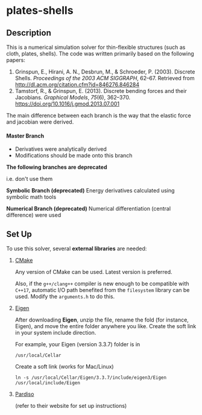 # plates-shells

## Description

This is a numerical simulation solver for thin-flexible structures (such as cloth, plates, shells). The code was written primarily based on the following papers:

1. Grinspun, E., Hirani, A. N., Desbrun, M., & Schroeder, P. (2003). Discrete Shells. *Proceedings of the 2003 ACM SIGGRAPH*, 62–67. Retrieved from http://dl.acm.org/citation.cfm?id=846276.846284
2. Tamstorf, R., & Grinspun, E. (2013). Discrete bending forces and their Jacobians. *Graphical Models*, *75*(6), 362–370. https://doi.org/10.1016/j.gmod.2013.07.001



The main difference between each branch is the way that the elastic force and jacobian were derived.

#### Master Branch 
- Derivatives were analytically derived
- Modifications should be made onto this branch

**The following branches are deprecated**

i.e. don't use them

**Symbolic Branch (deprecated)**
Energy derivatives calculated using symbolic math tools

**Numerical Branch (deprecated)**
Numerical differentiation (central difference) were used

## Set Up

To use this solver, several **external libraries** are needed:

1. [CMake](https://cmake.org/download/)

   Any version of CMake can be used. Latest version is preferred.

   Also, if the `g++/clang++` compiler is new enough to be compatible with `C++17`, automatic I/O path benefited from the `filesystem` library can be used. Modify the `arguments.h` to do this.

2. [Eigen](http://eigen.tuxfamily.org/index.php?title=Main_Page) 

   After downloading **Eigen**, unzip the file, rename the fold (for instance, Eigen), and move the entire folder anywhere you like. Create the soft link in your system include direction. 

   For example, your Eigen (version 3.3.7) folder is in

   `/usr/local/Cellar`

   Create a soft link (works for Mac/Linux)

   `ln -s /usr/local/Cellar/Eigen/3.3.7/include/eigen3/Eigen /usr/local/include/Eigen`

3. [Pardiso](https://www.pardiso-project.org) 

    (refer to their website for set up instructions)

